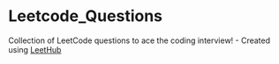 # Leetcode_Questions
Collection of LeetCode questions to ace the coding interview! - Created using [LeetHub](https://github.com/QasimWani/LeetHub)
